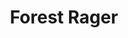 ---
layout: hero
title: Forest Rager
spec: Immortal
class: Vanguard
skill:
    name: Earthen Spikes
    description: Strikes enemies around, dealing ability damage and launching them to the air.
    stats:
        Cooldown: 30s
        Radius: 20/25/30
        Ability Damage: 150/250/350
---